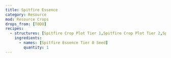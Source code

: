 ```yaml
---
title: Spitfire Essence
category: Resource
mod: Resource Crops
drops_from: [TODO]
recipes:
  - structures: [Spitfire Crop Plot Tier 1,Spitfire Crop Plot Tier 2,Spitfire Crop Plot Tier 3,Spitfire Crop Plot Tier 4,Spitfire Tek Crop Plot Tier 1]
    ingredients:
      - names: [Spitfire Essence Tier 0 Seed]
        quantity: 1
---
```

